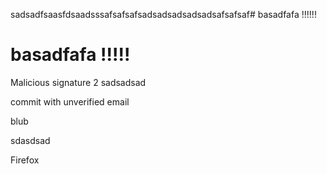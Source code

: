 sadsadfsaasfdsaadsssafsafsafsadsadsadsadsadsafsafsaf# basadfafa !!!!!!
# basadfafa !!!!!

Malicious signature 2
sadsadsad

commit with unverified email

blub

sdasdsad

Firefox

